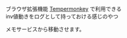 ブラウザ拡張機能 [Tempermonkey](http://www.tampermonkey.net/) で利用できる  
inv値動きをログとして持っておける感じのやつ

メモサービスから移動させます。
